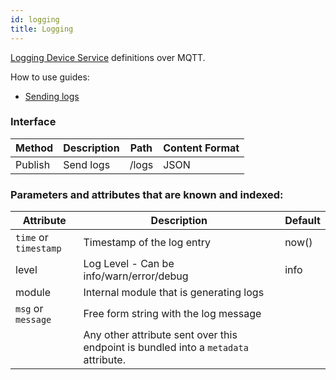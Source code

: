 ```yaml
---
id: logging
title: Logging
---
```


[Logging Device Service](/cloud/services/logging) definitions over MQTT.

How to use guides:

- [Sending logs](/cloud/services/logging/sending-logs)

### Interface

| Method  | Description | Path  | Content Format |
| ------- | ----------- | ----- | -------------- |
| Publish | Send logs   | /logs | JSON           |

### Parameters and attributes that are known and indexed:

| Attribute             | Description                                                                         | Default |
| --------------------- | ----------------------------------------------------------------------------------- | ------- |
| `time` or `timestamp` | Timestamp of the log entry                                                          | now()   |
| level                 | Log Level - Can be info/warn/error/debug                                            | info    |
| module                | Internal module that is generating logs                                             |         |
| `msg` or `message`    | Free form string with the log message                                               |         |
|                       | Any other attribute sent over this endpoint is bundled into a `metadata` attribute. |         |
